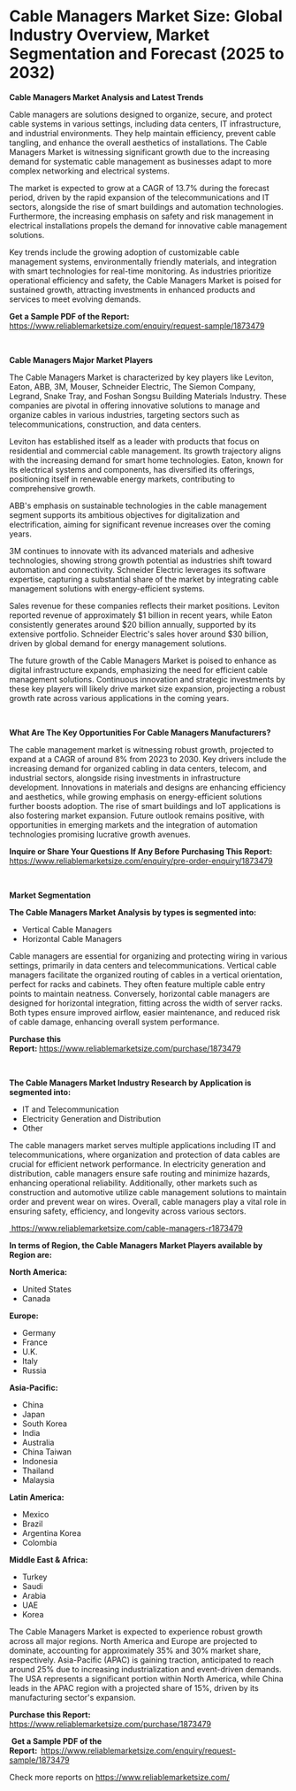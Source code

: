 <p><h1>Cable Managers Market Size: Global Industry Overview, Market Segmentation and Forecast (2025 to 2032)</h1></p><p><strong>Cable Managers Market Analysis and Latest Trends</strong></p>
<p><p>Cable managers are solutions designed to organize, secure, and protect cable systems in various settings, including data centers, IT infrastructure, and industrial environments. They help maintain efficiency, prevent cable tangling, and enhance the overall aesthetics of installations. The Cable Managers Market is witnessing significant growth due to the increasing demand for systematic cable management as businesses adapt to more complex networking and electrical systems. </p><p>The market is expected to grow at a CAGR of 13.7% during the forecast period, driven by the rapid expansion of the telecommunications and IT sectors, alongside the rise of smart buildings and automation technologies. Furthermore, the increasing emphasis on safety and risk management in electrical installations propels the demand for innovative cable management solutions. </p><p>Key trends include the growing adoption of customizable cable management systems, environmentally friendly materials, and integration with smart technologies for real-time monitoring. As industries prioritize operational efficiency and safety, the Cable Managers Market is poised for sustained growth, attracting investments in enhanced products and services to meet evolving demands.</p></p>
<p><strong>Get a Sample PDF of the Report:&nbsp;</strong> <a href="https://www.reliablemarketsize.com/enquiry/request-sample/1873479?utm_campaign=2218&utm_medium=2&utm_source=Github&utm_content=ia&utm_term=16022025&utm_id=cable-managers">https://www.reliablemarketsize.com/enquiry/request-sample/1873479</a></p>
<p>&nbsp;</p>
<p><strong>Cable Managers Major Market Players</strong></p>
<p><p>The Cable Managers Market is characterized by key players like Leviton, Eaton, ABB, 3M, Mouser, Schneider Electric, The Siemon Company, Legrand, Snake Tray, and Foshan Songsu Building Materials Industry. These companies are pivotal in offering innovative solutions to manage and organize cables in various industries, targeting sectors such as telecommunications, construction, and data centers.</p><p>Leviton has established itself as a leader with products that focus on residential and commercial cable management. Its growth trajectory aligns with the increasing demand for smart home technologies. Eaton, known for its electrical systems and components, has diversified its offerings, positioning itself in renewable energy markets, contributing to comprehensive growth.</p><p>ABB's emphasis on sustainable technologies in the cable management segment supports its ambitious objectives for digitalization and electrification, aiming for significant revenue increases over the coming years.</p><p>3M continues to innovate with its advanced materials and adhesive technologies, showing strong growth potential as industries shift toward automation and connectivity. Schneider Electric leverages its software expertise, capturing a substantial share of the market by integrating cable management solutions with energy-efficient systems.</p><p>Sales revenue for these companies reflects their market positions. Leviton reported revenue of approximately $1 billion in recent years, while Eaton consistently generates around $20 billion annually, supported by its extensive portfolio. Schneider Electric's sales hover around $30 billion, driven by global demand for energy management solutions.</p><p>The future growth of the Cable Managers Market is poised to enhance as digital infrastructure expands, emphasizing the need for efficient cable management solutions. Continuous innovation and strategic investments by these key players will likely drive market size expansion, projecting a robust growth rate across various applications in the coming years.</p></p>
<p>&nbsp;</p>
<p><strong>What Are The Key Opportunities For Cable Managers Manufacturers?</strong></p>
<p><p>The cable management market is witnessing robust growth, projected to expand at a CAGR of around 8% from 2023 to 2030. Key drivers include the increasing demand for organized cabling in data centers, telecom, and industrial sectors, alongside rising investments in infrastructure development. Innovations in materials and designs are enhancing efficiency and aesthetics, while growing emphasis on energy-efficient solutions further boosts adoption. The rise of smart buildings and IoT applications is also fostering market expansion. Future outlook remains positive, with opportunities in emerging markets and the integration of automation technologies promising lucrative growth avenues.</p></p>
<p><strong>Inquire or Share Your Questions If Any Before Purchasing This Report:</strong> <a href="https://www.reliablemarketsize.com/enquiry/pre-order-enquiry/1873479?utm_campaign=2218&utm_medium=2&utm_source=Github&utm_content=ia&utm_term=16022025&utm_id=cable-managers">https://www.reliablemarketsize.com/enquiry/pre-order-enquiry/1873479</a></p>
<p>&nbsp;</p>
<p><strong>Market Segmentation</strong></p>
<p><strong>The Cable Managers Market Analysis by types is segmented into:</strong></p>
<p><ul><li>Vertical Cable Managers</li><li>Horizontal Cable Managers</li></ul></p>
<p><p>Cable managers are essential for organizing and protecting wiring in various settings, primarily in data centers and telecommunications. Vertical cable managers facilitate the organized routing of cables in a vertical orientation, perfect for racks and cabinets. They often feature multiple cable entry points to maintain neatness. Conversely, horizontal cable managers are designed for horizontal integration, fitting across the width of server racks. Both types ensure improved airflow, easier maintenance, and reduced risk of cable damage, enhancing overall system performance.</p></p>
<p><strong>Purchase this Report:&nbsp;</strong><a href="https://www.reliablemarketsize.com/purchase/1873479?utm_campaign=2218&utm_medium=2&utm_source=Github&utm_content=ia&utm_term=16022025&utm_id=cable-managers">https://www.reliablemarketsize.com/purchase/1873479</a></p>
<p>&nbsp;</p>
<p><strong>The Cable Managers Market Industry Research by Application is segmented into:</strong></p>
<p><ul><li>IT and Telecommunication</li><li>Electricity Generation and Distribution</li><li>Other</li></ul></p>
<p><p>The cable managers market serves multiple applications including IT and telecommunications, where organization and protection of data cables are crucial for efficient network performance. In electricity generation and distribution, cable managers ensure safe routing and minimize hazards, enhancing operational reliability. Additionally, other markets such as construction and automotive utilize cable management solutions to maintain order and prevent wear on wires. Overall, cable managers play a vital role in ensuring safety, efficiency, and longevity across various sectors.</p></p>
<p><a href="https://www.reliablemarketsize.com/cable-managers-r1873479?utm_campaign=2218&utm_medium=2&utm_source=Github&utm_content=ia&utm_term=16022025&utm_id=cable-managers">&nbsp;https://www.reliablemarketsize.com/cable-managers-r1873479</a></p>
<p><strong>In terms of Region, the Cable Managers Market Players available by Region are:</strong></p>
<p>
    <p> <strong> North America: </strong>
        <ul>
            <li>United States</li>
            <li>Canada</li>
        </ul>
        </p> 
    <p> <strong> Europe: </strong>
        <ul>
            <li>Germany</li>
            <li>France</li>
            <li>U.K.</li>
            <li>Italy</li>
            <li>Russia</li>
        </ul>
        </p> 
    <p> <strong> Asia-Pacific: </strong>
        <ul>
            <li>China</li>
            <li>Japan</li>
            <li>South Korea</li>
            <li>India</li>
            <li>Australia</li>
            <li>China Taiwan</li>
            <li>Indonesia</li>
            <li>Thailand</li>
            <li>Malaysia</li>
        </ul>
        </p> 
    <p> <strong> Latin America: </strong>
        <ul>
            <li>Mexico</li>
            <li>Brazil</li>
            <li>Argentina Korea</li>
            <li>Colombia</li>
        </ul>
        </p> 
    <p> <strong> Middle East & Africa: </strong>
        <ul>
            <li>Turkey</li>
            <li>Saudi</li>
            <li>Arabia</li>
            <li>UAE</li>
            <li>Korea</li>
        </ul>
    </p>
    </p>
<p><p>The Cable Managers Market is expected to experience robust growth across all major regions. North America and Europe are projected to dominate, accounting for approximately 35% and 30% market share, respectively. Asia-Pacific (APAC) is gaining traction, anticipated to reach around 25% due to increasing industrialization and event-driven demands. The USA represents a significant portion within North America, while China leads in the APAC region with a projected share of 15%, driven by its manufacturing sector's expansion.</p></p>
<p><strong>Purchase this Report: </strong><a href="https://www.reliablemarketsize.com/purchase/1873479?utm_campaign=2218&utm_medium=2&utm_source=Github&utm_content=ia&utm_term=16022025&utm_id=cable-managers">https://www.reliablemarketsize.com/purchase/1873479</a></p>
<p>&nbsp;<strong>Get a Sample PDF of the Report:&nbsp;&nbsp;</strong><a href="https://www.reliablemarketsize.com/enquiry/request-sample/1873479?utm_campaign=2218&utm_medium=2&utm_source=Github&utm_content=ia&utm_term=16022025&utm_id=cable-managers">https://www.reliablemarketsize.com/enquiry/request-sample/1873479</a></p>
<p><strong></strong></p>
<p>Check more reports on <a href="https://www.reliablemarketsize.com/?utm_campaign=2218&utm_medium=2&utm_source=Github&utm_content=ia&utm_term=16022025&utm_id=cable-managers">https://www.reliablemarketsize.com/</a></p>